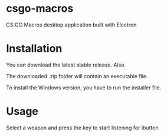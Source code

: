 # csgo-macros
CS:GO Macros desktop application built with Electron
# Installation
You can download the latest stable release. Also.

The downloaded .zip folder will contain an executable file.

To install the Windows version, you have to run the installer file.
# Usage
Select a weapon and press the key to start listening for lbutton
